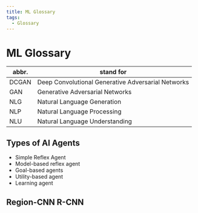 ```yaml
---
title: ML Glossary
tags:
  - Glossary
---
```


# ML Glossary

| abbr. | stand for                                          |
| ----- | -------------------------------------------------- |
| DCGAN | Deep Convolutional Generative Adversarial Networks |
| GAN   | Generative Adversarial Networks                    |
| NLG   | Natural Language Generation                        |
| NLP   | Natural Language Processing                        |
| NLU   | Natural Language Understanding                     |


## Types of AI Agents

- Simple Reflex Agent
- Model-based reflex agent
- Goal-based agents
- Utility-based agent
- Learning agent


## Region-CNN R-CNN
